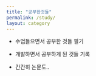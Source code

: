 ```yaml
---
title: "공부한것들"
permalink: /study/
layout: category
---
```


- 수업들으면서 공부한 것들 필기 

- 개발하면서 공부하게 된 것들 기록

- 간간히 논문도..
